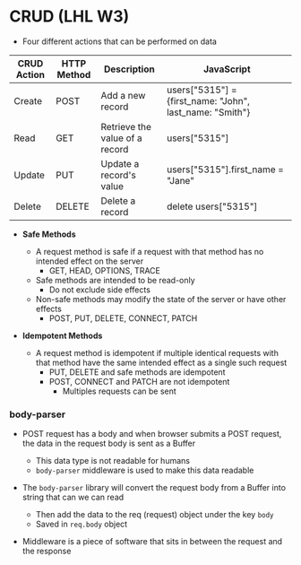 # CRUD (LHL W3)

* Four different actions that can be performed on data

| CRUD Action   | HTTP Method   | Description                      | JavaScript                                                 |
|---------------|---------------|----------------------------------|------------------------------------------------------------|
| Create        | POST          | Add a new record                 | users["5315"] = {first_name: "John", last_name: "Smith"}   |
| Read          | GET           | Retrieve the value of a record   | users["5315"]                                              |
| Update        | PUT           | Update a record's value          | users["5315"].first_name = "Jane"                          |
| Delete        | DELETE        | Delete a record                  | delete users["5315"]                                       |

* **Safe Methods**
  * A request method is safe if a request with that method has no intended effect on the server
    * GET, HEAD, OPTIONS, TRACE
  * Safe methods are intended to be read-only
    * Do not exclude side effects
  * Non-safe methods may modify the state of the server or have other effects
    * POST, PUT, DELETE, CONNECT, PATCH

* **Idempotent Methods**
  * A request method is idempotent if multiple identical requests with that method have the same intended effect as a single such request
    * PUT, DELETE and safe methods are idempotent
    * POST, CONNECT and PATCH are not idempotent
      * Multiples requests can be sent

### **body-parser**
* POST request has a body and when browser submits a POST request, the data in the request body is sent as a Buffer
  * This data type is not readable for humans
  * `body-parser` middleware is used to make this data readable
* The `body-parser` library will convert the request body from a Buffer into string that can we can read
  * Then add the data to the req (request) object under the key `body`
  * Saved in `req.body` object

* Middleware is a piece of software that sits in between the request and the response


